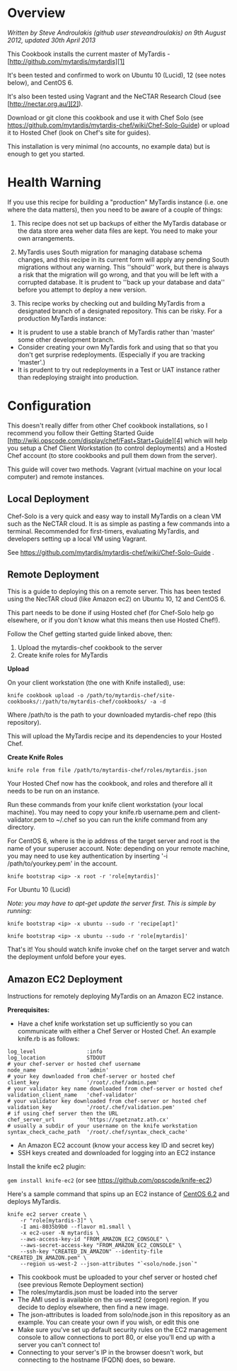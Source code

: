 Overview
========
*Written by Steve Androulakis (github user steveandroulakis) on 9th August 2012, updated 30th April 2013*

This Cookbook installs the current master of MyTardis - [http://github.com/mytardis/mytardis][1]

It's been tested and confirmed to work on Ubuntu 10 (Lucid), 12 (see notes below), and CentOS 6.

It's also been tested using Vagrant and the NeCTAR Research Cloud (see [http://nectar.org.au/][2]).

Download or git clone this cookbook and use it with Chef Solo (see https://github.com/mytardis/mytardis-chef/wiki/Chef-Solo-Guide) or upload it to Hosted Chef (look on Chef's site for guides).

This installation is very minimal (no accounts, no example data) but is enough to get you started.

Health Warning
==============

If you use this recipe for building a "production" MyTardis instance (i.e. one where the data matters), then you need to be aware of a couple of things:

 1. This recipe does not set up backups of either the MyTardis database or the data store area weher data files are kept.  You need to make your own arrangements.
 1. MyTardis uses South migration for managing database schema changes, and this recipe in its current form will apply any pending South migrations without any warning.  This ''should'' work, but there is always a risk that the migration will go wrong, and that you will be left with a corrupted database.  It is prudent to ''back up your database and data'' before you attempt to deploy a new version.

 1. This recipe works by checking out and building MyTardis from a designated branch of a designated repository.  This can be risky.  For a production MyTardis instance:
  * It is prudent to use a stable branch of MyTardis rather than 'master' some other development branch.  
  * Consider creating your own MyTardis fork and using that so that you don't get surprise redeployments.  (Especially if you are tracking 'master'.)
  * It is prudent to try out redeployments in a Test or UAT instance rather than redeploying straight into production.

Configuration
=============

This doesn't really differ from other Chef cookbook installations, so I recommend you follow their Getting Started Guide [http://wiki.opscode.com/display/chef/Fast+Start+Guide][4] which will help you setup a Chef Client Workstation (to control deployments) and a Hosted Chef account (to store cookbooks and pull them down from the server).

This guide will cover two methods. Vagrant (virtual machine on your local computer) and remote instances.

Local Deployment
-------
Chef-Solo is a very quick and easy way to install MyTardis on a clean VM such as the NeCTAR cloud. It is as simple as pasting a few commands into a terminal. 
Recommended for first-timers, evaluating MyTardis, and developers setting up a local VM using Vagrant.

See https://github.com/mytardis/mytardis-chef/wiki/Chef-Solo-Guide .

Remote Deployment
-------

This is a guide to deploying this on a remote server. This has been tested using the NecTAR cloud (like Amazon ec2) on Ubuntu 10, 12 and CentOS 6.

This part needs to be done if using Hosted chef (for Chef-Solo help go elsewhere, or if you don't know what this means then use Hosted Chef!).

Follow the Chef getting started guide linked above, then:

 1. Upload the mytardis-chef cookbook to the server
 2. Create knife roles for MyTardis

**Upload**

On your client workstation (the one with Knife installed), use:

    knife cookbook upload -o /path/to/mytardis-chef/site-cookbooks/:/path/to/mytardis-chef/cookbooks/ -a -d

Where /path/to is the path to your downloaded mytardis-chef repo (this repository).

This will upload the MyTardis recipe and its dependencies to your Hosted Chef.

**Create Knife Roles**

    knife role from file /path/to/mytardis-chef/roles/mytardis.json

Your Hosted Chef now has the cookbook, and roles and therefore all it needs to be run on an instance.

Run these commands from your knife client workstation (your local machine). You may need to copy your knife.rb username.pem and client-validator.pem to ~/.chef so you can run the knife command from any directory.

For CentOS 6, where <ip> is the ip address of the target server and root is the name of your superuser account. Note: depending on your remote machine, you may need to use key authentication by inserting '-i /path/to/yourkey.pem' in the account.

    knife bootstrap <ip> -x root -r 'role[mytardis]'

For Ubuntu 10 (Lucid)

_Note: you may have to apt-get update the server first. This is simple by running:_

    knife bootstrap <ip> -x ubuntu --sudo -r 'recipe[apt]'

    knife bootstrap <ip> -x ubuntu --sudo -r 'role[mytardis]'

That's it! You should watch knife invoke chef on the target server and watch the deployment unfold before your eyes.

Amazon EC2 Deployment
-------

Instructions for remotely deploying MyTardis on an Amazon EC2 instance.

**Prerequisites:**
*  Have a chef knife workstation set up sufficiently so you can communicate with either a Chef Server or Hosted Chef. An example knife.rb is as follows:

```
log_level                :info
log_location             STDOUT
# your chef-server or hosted chef username
node_name                'admin'
# your key downloaded from chef-server or hosted chef
client_key               '/root/.chef/admin.pem'
# your validator key name downloaded from chef-server or hosted chef
validation_client_name   'chef-validator' 
# your validator key downloaded from chef-server or hosted chef
validation_key           '/root/.chef/validation.pem'
# if using chef server then the URL
chef_server_url          'https://spetznatz.ath.cx'
# usually a subdir of your username on the knife workstation
syntax_check_cache_path  '/root/.chef/syntax_check_cache'
```
*  An Amazon EC2 account (know your access key ID and secret key)
*  SSH keys created and downloaded for logging into an EC2 instance

Install the knife ec2 plugin:

`gem install knife-ec2` (or see https://github.com/opscode/knife-ec2)

Here's a sample command that spins up an EC2 instance of [CentOS 6.2](http://thecloudmarket.com/image/ami-8035b9b0--centos-6-2-x86-64-virtastic-120619) and deploys MyTardis.

```
knife ec2 server create \ 
    -r "role[mytardis-3]" \
    -I ami-8035b9b0 --flavor m1.small \
    -x ec2-user -N mytardis \
    --aws-access-key-id "FROM_AMAZON_EC2_CONSOLE" \
    --aws-secret-access-key "FROM_AMAZON_EC2_CONSOLE" \
    --ssh-key "CREATED_IN_AMAZON" --identity-file "CREATED_IN_AMAZON.pem" \
    --region us-west-2 --json-attributes "`<solo/node.json`"
```

*  This cookbook must be uploaded to your chef server or hosted chef (see previous Remote Deployment section)
*  The roles/mytardis.json must be loaded into the server
*  The AMI used is available on the us-west2 (oregon) region. If you decide to deploy elsewhere, then find a new image.
*  The json-attributes is loaded from solo/node.json in this repository as an example. You can create your own if you wish, or edit this one
*  Make sure you've set up default security rules on the EC2 management console to allow connections to port 80, or else you'll end up with a server you can't connect to!
*  Connecting to your server's IP in the browser doesn't work, but connecting to the hostname (FQDN) does, so beware.

  [1]: http://github.com/mytardis/mytardis
  [2]: http://nectar.org.au/
  [3]: http://github.com/stevage
  [4]: http://wiki.opscode.com/display/chef/Fast+Start+Guide
  [5]: http://vagrantup.com/v1/docs/getting-started/index.html
